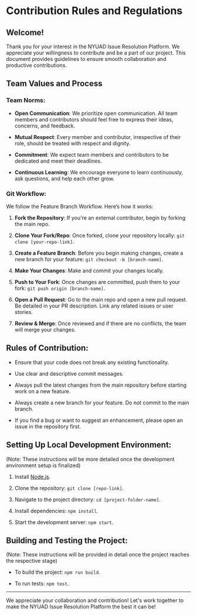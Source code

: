 # Contribution Rules and Regulations

## Welcome!

Thank you for your interest in the NYUAD Issue Resolution Platform. We appreciate your willingness to contribute and be a part of our project. This document provides guidelines to ensure smooth collaboration and productive contributions.

## Team Values and Process

### Team Norms:

- **Open Communication**: We prioritize open communication. All team members and contributors should feel free to express their ideas, concerns, and feedback.
  
- **Mutual Respect**: Every member and contributor, irrespective of their role, should be treated with respect and dignity.

- **Commitment**: We expect team members and contributors to be dedicated and meet their deadlines.

- **Continuous Learning**: We encourage everyone to learn continuously, ask questions, and help each other grow.

### Git Workflow:

We follow the Feature Branch Workflow. Here’s how it works:

1. **Fork the Repository**: If you're an external contributor, begin by forking the main repo.

2. **Clone Your Fork/Repo**: Once forked, clone your repository locally: `git clone [your-repo-link]`.

3. **Create a Feature Branch**: Before you begin making changes, create a new branch for your feature: `git checkout -b [branch-name]`.

4. **Make Your Changes**: Make and commit your changes locally.

5. **Push to Your Fork**: Once changes are committed, push them to your fork: `git push origin [branch-name]`.

6. **Open a Pull Request**: Go to the main repo and open a new pull request. Be detailed in your PR description. Link any related issues or user stories.

7. **Review & Merge**: Once reviewed and if there are no conflicts, the team will merge your changes.

## Rules of Contribution:

- Ensure that your code does not break any existing functionality.
  
- Use clear and descriptive commit messages.
  
- Always pull the latest changes from the main repository before starting work on a new feature.
  
- Always create a new branch for your feature. Do not commit to the main branch.
  
- If you find a bug or want to suggest an enhancement, please open an issue in the repository first.

## Setting Up Local Development Environment:

(Note: These instructions will be more detailed once the development environment setup is finalized)

1. Install [Node.js](https://nodejs.org/).

2. Clone the repository: `git clone [repo-link]`.

3. Navigate to the project directory: `cd [project-folder-name]`.

4. Install dependencies: `npm install`.

5. Start the development server: `npm start`.

## Building and Testing the Project:

(Note: These instructions will be provided in detail once the project reaches the respective stage)

- To build the project: `npm run build`.

- To run tests: `npm test`.

---

We appreciate your collaboration and contribution! Let's work together to make the NYUAD Issue Resolution Platform the best it can be!